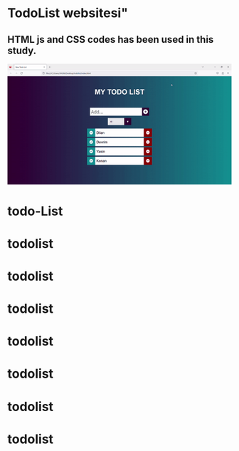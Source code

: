 <h1> TodoList websitesi"

<h2> HTML js and CSS codes has been used in this study.</h2>

![](ana.gif)
# todo-List
# todolist
# todolist
# todolist
# todolist
# todolist
# todolist
# todolist
